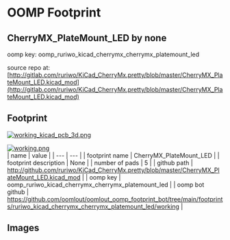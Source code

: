 # OOMP Footprint  
## CherryMX_PlateMount_LED  by none  
  
oomp key: oomp_ruriwo_kicad_cherrymx_cherrymx_platemount_led  
  
source repo at: [http://gitlab.com/ruriwo/KiCad_CherryMx.pretty/blob/master/CherryMX_PlateMount_LED.kicad_mod](http://gitlab.com/ruriwo/KiCad_CherryMx.pretty/blob/master/CherryMX_PlateMount_LED.kicad_mod)  
## Footprint  
  
[![working_kicad_pcb_3d.png](working_kicad_pcb_3d_600.png)](working_kicad_pcb_3d.png)  
  
[![working.png](working_600.png)](working.png)  
| name | value | 
| --- | --- | 
| footprint name | CherryMX_PlateMount_LED | 
| footprint description | None | 
| number of pads | 5 | 
| github path | http://github.com/ruriwo/KiCad_CherryMx.pretty/blob/master/CherryMX_PlateMount_LED.kicad_mod | 
| oomp key | oomp_ruriwo_kicad_cherrymx_cherrymx_platemount_led | 
| oomp bot github | https://github.com/oomlout/oomlout_oomp_footprint_bot/tree/main/footprints/ruriwo_kicad_cherrymx_cherrymx_platemount_led/working | 
## Images  
